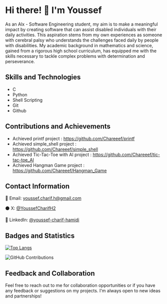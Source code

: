 # Hi there! 👋 I'm Youssef


As an Alx - Software Engineering student, my aim is to make a meaningful impact by creating software that can assist disabled individuals with their daily activities. This aspiration stems from my own experiences as someone with cerebral palsy who understands the challenges faced daily by people with disabilities. My academic background in mathematics and science, gained from a rigorous high school curriculum, has equipped me with the skills necessary to tackle complex problems with determination and perseverance.


## Skills and Technologies 

- C
- Python
- Shell Scripting
- Git
- Github

## Contributions and Achievements 

- Achieved printf project : https://github.com/Chareeef/printf
- Achieved simple_shell project : https://github.com/Chareeef/simple_shell 
- Achieved Tic-Tac-Toe with AI project : https://github.com/Chareeef/tic-tac-toe_AI
- Achieved Hangman Game project : https://github.com/Chareeef/Hangman_Game

## Contact Information 

📧 Email: youssef.charif.h@gmail.com 

⚫ X: [@YoussefCharifH2](https://x.com/YoussefCharifH2) 

🔵 LinkedIn: [@youssef-charif-hamidi](https://www.linkedin.com/youssef-charif-hamidi) 

## Badges and Statistics 

[![Top Langs](https://github-readme-stats.vercel.app/api/top-langs/?username=Chareeef&layout=compact)](https://github.com/Chareeef) 

![GitHub Contributions](https://github-readme-streak-stats.herokuapp.com/?user=Chareeef) 

## Feedback and Collaboration 

Feel free to reach out to me for collaboration opportunities or if you have any feedback or suggestions on my projects. I'm always open to new ideas and partnerships!
